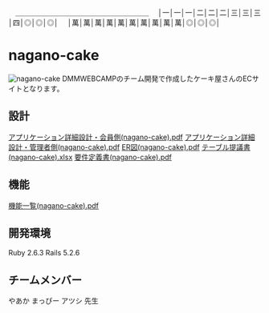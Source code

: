 　＿＿＿＿＿＿＿＿＿＿＿＿＿＿＿＿＿＿＿
　│一│一│一│二│二│二│三│三│三│四│◎│◎│◎│
　│萬│萬│萬│萬│萬│萬│萬│萬│萬│萬│◎│◎│◎│
 
 # nagano-cake
 ![nagano-cake](https://user-images.githubusercontent.com/92457238/147306248-67b06731-c5f1-4c09-b341-5d480d77873f.jpeg)
 DMMWEBCAMPのチーム開発で作成したケーキ屋さんのECサイトとなります。
 
 ## 設計
 [アプリケーション詳細設計・会員側(nagano-cake).pdf](https://github.com/Suuankoutankimati/nagano-cake/files/7772109/nagano-cake.pdf)
[アプリケーション詳細設計・管理者側(nagano-cake).pdf](https://github.com/Suuankoutankimati/nagano-cake/files/7772114/nagano-cake.pdf)
[ER図(nagano-cake).pdf](https://github.com/Suuankoutankimati/nagano-cake/files/7772113/ER.nagano-cake.pdf)
[テーブル提議書(nagano-cake).xlsx](https://github.com/Suuankoutankimati/nagano-cake/files/7772133/nagano-cake.xlsx)
[要件定義書(nagano-cake).pdf](https://github.com/Suuankoutankimati/nagano-cake/files/7772134/nagano-cake.pdf)

## 機能
[機能一覧(nagano-cake).pdf](https://github.com/Suuankoutankimati/nagano-cake/files/7772137/nagano-cake.pdf)

## 開発環境
Ruby 2.6.3
Rails 5.2.6

## チームメンバー
やあか
まっぴー
アツシ
先生
